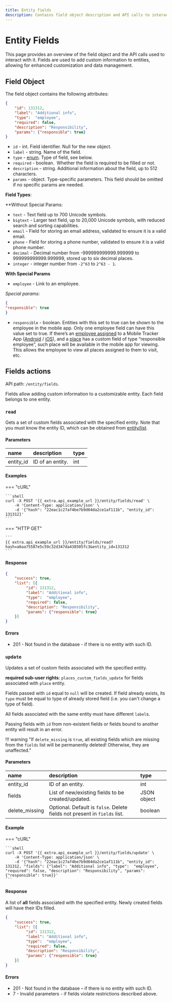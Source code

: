 ```yaml
---
title: Entity fields
description: Contains field object description and API calls to interact with it.
---
```


# Entity Fields

This page provides an overview of the field object and the API calls used to interact with it. Fields are used to add custom information to entities, allowing for enhanced customization and data management.


## Field Object

The field object contains the following attributes:

```json
{
    "id": 131312,
    "label": "Additional info", 
    "type":  "employee",
    "required": false,
    "description": "Responsibility",
    "params": {"responsible": true}
}
```

* `id` - int. Field identifier. Null for the new object.
* `label` -  string. Name of the field.
* `type` - [enum](/backend-api/getting-started/introduction.md#data-types). Type of field, see below.
* `required` - boolean.  Whether the field is required to be filled or not.
* `description` - string. Additional information about the field, up to 512 characters.
* `params` - object. Type-specific parameters. This field should be omitted if no specific params are needed.

**Field Types**:

**Without Special Params:

* `text` - Text field up to 700 Unicode symbols.
* `bigtext` - Larger text field, up to 20,000 Unicode symbols, with reduced search and sorting capabilities.
* `email` - Field for storing an email address, validated to ensure it is a valid email.
* `phone` - Field for storing a phone number, validated to ensure it is a valid phone number.
* `decimal` - Decimal number from -999999999999.999999 to 999999999999.999999, stored up to six decimal places.
* `integer` - integer number from `-2^63` to `2^63 - 1`.

**With Special Params**

* `employee` - Link to an employee.

*Special params:*

```json
{
"responsible": true
}
```

- `responsible` - boolean. Entities with this set to true can be shown to the employee in the mobile app. Only one employee field can have this value set to true. If there’s an [employee assigned](../../tracking/tracker/employee.md#assign) to a Mobile Tracker App ([Android](https://play.google.com/store/apps/details?id=com.navixy.xgps.tracker&hl=ru) / [iOS](https://apps.apple.com/us/app/x-gps-tracker/id802887190)), and a [place](../../field_service/place/index.md) has a custom field of type “responsible employee”, such place will be available in the mobile app for viewing. This allows the employee to view all places assigned to them to visit, etc.

## Fields actions

API path: `/entity/fields`.

Fields allow adding custom information to a customizable entity. Each field belongs to one entity.

### `read`

Gets a set of custom fields associated with the specified entity. Note that you must know the entity ID, which can be obtained from [entity/list](./index.md#list).

#### Parameters

| name      | description      | type |
|:----------|:-----------------|:-----|
| entity_id | ID of an entity. | int  |

#### Examples

=== "cURL"

    ```shell
    curl -X POST '{{ extra.api_example_url }}/entity/fields/read' \
        -H 'Content-Type: application/json' \
        -d '{"hash": "22eac1c27af4be7b9d04da2ce1af111b", "entity_id": 131312}'
    ```

=== "HTTP GET"

    ```
    {{ extra.api_example_url }}/entity/fields/read?hash=a6aa75587e5c59c32d347da438505fc3&entity_id=131312
    ```

#### Response

```json
{
    "success": true,
    "list": [{
         "id": 131312,
         "label": "Additional info", 
         "type":  "employee",
         "required": false,
         "description": "Responsibility",
         "params": {"responsible": true}
    }]
}
```

#### Errors

* 201 - Not found in the database - if there is no entity with such ID.


### `update`

Updates a set of custom fields associated with the specified entity.

**required sub-user rights**: `places_custom_fields_update` for fields associated with `place` entity.

Fields passed with `id` equal to `null` will be created. If field already exists, its `type` must be equal to type of
already stored field (i.e. you can't change a type of field).

All fields associated with the same entity must have different `label`s.

Passing fields with `id` from non-existent fields or fields bound to another entity will result in an error.

!!! warning "If `delete_missing` is `true`, all existing fields which are missing from the `fields` list will be permanently deleted! Otherwise, they are unaffected."

#### Parameters

| name           | description                                                               | type        |
|:---------------|:--------------------------------------------------------------------------|:------------|
| entity_id      | ID of an entity.                                                          | int         |
| fields         | List of new/existing fields to be created/updated.                        | JSON object |
| delete_missing | Optional. Default is `false`. Delete fields not present in `fields` list. | boolean     |

#### Example

=== "cURL"

    ```shell
    curl -X POST '{{ extra.api_example_url }}/entity/fields/update' \
        -H 'Content-Type: application/json' \
        -d '{"hash": "22eac1c27af4be7b9d04da2ce1af111b", "entity_id": 131312, "fields": {"label": "Additional info", "type":  "employee", "required": false, "description": "Responsibility", "params": {"responsible": true}}'
    ```

#### Response

A list of **all** fields associated with the specified entity. Newly created fields will have their IDs filled.

```json
{
    "success": true,
    "list": [{
         "id": 131312,
         "label": "Additional info", 
         "type":  "employee",
         "required": false,
         "description": "Responsibility",
         "params": {"responsible": true}
    }]
}
```

#### Errors

* 201 - Not found in the database – if there is no entity with such ID.
* 7 - Invalid parameters - if fields violate restrictions described above.

